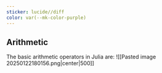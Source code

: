 ```yaml
---
sticker: lucide//diff
color: var(--mk-color-purple)
---
```



## Arithmetic
The basic arithmetic operators in Julia are:
![[Pasted image 20250122180156.png|center|500]]
